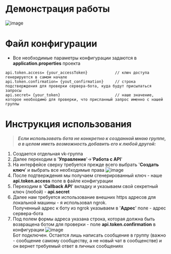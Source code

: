 # Демонстрация работы
![image](https://github.com/JustNaimoR/JustAI_BotAPI-VK/assets/68927773/34b3b3dd-781b-4179-ac04-1a40a6c83eb9)

# Файл конфигурации
- Все необходимые параметры конфигурации задаются в **application.properties** проекта
```
api.token.access= {your_accessToken}            // ключ доступа генерируется в самом начале
api.token.confirmation= {yout_confirmation}     // строка подстверждения для проверки сервера-бота, куда будут присылаться запросы
api.secret= {your_token}                        // наше значение, которое необходимо для проверки, что присланный запрос именно с нашей группы
```

# Инструкция использования
> ***Если использовать бота не конкретно к созданной мною группе, а в целом иметь возможность добавить его к любой другой:***
1. Создается отдельная vk-группа
2. Далее переходим в '**Управление**'->'**Работа с API**'
3. На интерфейсе сверху требуется прежде всего выбрать '**Создать ключ**' и выбрать все необходимые права
  ![image](https://github.com/JustNaimoR/JustAI_BotAPI-VK/assets/68927773/d9371686-1ee9-45d8-9940-77067d233d3c)
5. После подтверждения мы получаем сгенерированный ключ - наше **api.token.access** поле в файле конфигурации
6. Переходим в '**Callback API**' вкладку и указываем свой секретный ключ (любой) - **api.secret**
7. Далее нам требуется использование внешних https адресов для локальной машины - я использовал ngrok.\
   Полученный адрес к боту из ngrok указываем в '**Адрес**' поле - адрес сервера-бота
8. Под полем формы адреса указана строка, которая должна быть возвращена ботом для проверки - поле **api.token.confirmation** в конфигурации
 ![image](https://github.com/JustNaimoR/JustAI_BotAPI-VK/assets/68927773/54bd253c-267f-4087-8e55-e21996336ddd)\
Бот подключен. Остается лишь написать сообщение в группу (важно - сообщение самому сообществу, а не новый чат в сообщенстве) и он вернет требуемый ответ в личных сообщениях
